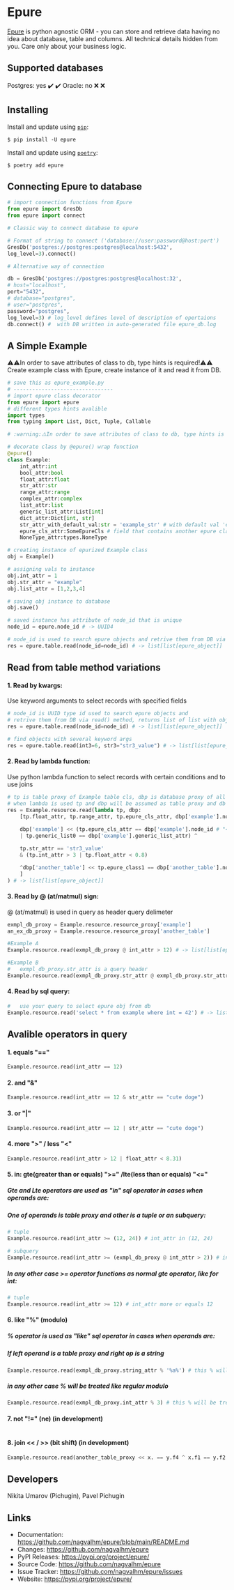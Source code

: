 Epure
=====

<a href="https://github.com/nagvalhm/epure">Epure</a> is python agnostic ORM - you can store and retrieve data having no idea about database, table and columns. 
All technical details hidden from you. Care only about your business logic.

Supported databases
----------
Postgres: yes :heavy_check_mark: ✔️
Oracle: no :x: ❌

Installing
----------

Install and update using <a href="https://pip.pypa.io/en/stable/getting-started/">`pip`</a>:

```
$ pip install -U epure
```

Install and update using <a href="https://python-poetry.org/docs/">`poetry`</a>:

```
$ poetry add epure
```
Connecting Epure to database
----------

```python
# import connection functions from Epure
from epure import GresDb
from epure import connect

# Classic way to connect database to epure

# Format of string to connect ('database://user:password@host:port')
GresDb('postgres://postgres:postgres@localhost:5432',
log_level=3).connect()

# Alternative way of connection

db = GresDb('postgres://postgres:postgres@localhost:32', 
# host="localhost", 
port="5432", 
# database="postgres", 
# user="postgres", 
password="postgres",
log_level=3) # log_level defines level of description of opertaions
db.connect() #  with DB written in auto-generated file epure_db.log

```


A Simple Example
----------------
:warning:⚠️In order to save attributes of class to db, type hints is required!⚠️:warning:
Create example class with Epure, create instance of it and read it from DB.
```python
# save this as epure_example.py
# --------------------------------
# import epure class decorator
from epure import epure
# different types hints avalible
import types
from typing import List, Dict, Tuple, Callable

# :warning:⚠️In order to save attributes of class to db, type hints is required!⚠️:warning:

# decorate class by @epure() wrap function
@epure()
class Example:
    int_attr:int 
    bool_attr:bool
    float_attr:float
    str_attr:str
    range_attr:range
    complex_attr:complex
    list_attr:list
    generic_list_attr:List[int]
    dict_attr:Dict[int, str]
    str_attr_with_default_val:str = 'example_str' # with default val 'example_str'
    epure_cls_attr:SomeEpureCls # field that contains another epure class
    NoneType_attr:types.NoneType

# creating instance of epurized Example class
obj = Example()

# assigning vals to instance
obj.int_attr = 1
obj.str_attr = "example"
obj.list_attr = [1,2,3,4]

# saving obj instance to database
obj.save()

# saved instance has attribute of node_id that is unique
node_id = epure.node_id # -> UUID4

# node_id is used to search epure objects and retrive them from DB via read() method, returns list of list with object(s)
res = epure.table.read(node_id=node_id) # -> list[list[epure_object]]
```

Read from table method variations
----------------
#### 1. Read by kwargs:
Use keyword arguments to select records with specified fields
```python 
# node_id is UUID type id used to search epure objects and 
# retrive them from DB via read() method, returns list of list with object(s)
res = epure.table.read(node_id=node_id) # -> list[list[epure_object]]

# find objects with several keyword args
res = epure.table.read(int3=6, str3="str3_value") # -> list[list[epure_object(s)]]
```
#### 2. Read by lambda function:
Use python lambda function to select records with certain conditions and to use joins 
```python
# tp is table proxy of Example table cls, dbp is database proxy of all tables
# when lambda is used tp and dbp will be assumed as table proxy and db proxy of Example class
res = Example.resource.read(lambda tp, dbp: 
    [tp.float_attr, tp.range_attr, tp.epure_cls_attr, dbp['example'].node_id,
    
    dbp['example'] << (tp.epure_cls_attr == dbp['example'].node_id # "<<" is a join operator
    | tp.generic_list0 == dbp['example'].generic_list_attr) ^

    tp.str_attr == 'str3_value' 
    & (tp.int_attr > 3 | tp.float_attr < 0.8)

    ^dbp['another_table'] << tp.epure_class1 == dbp['another_table'].node_id
    ]
) # -> list[list[epure_object]]
```
#### 3. Read by @ (at/matmul) sign:
@ (at/matmul) is used in query as header query delimeter
```python
exmpl_db_proxy = Example.resource.resource_proxy['example']
an_ex_db_proxy = Example.resource.resource_proxy['another_table']

#Example A
Example.resource.read(exmpl_db_proxy @ int_attr > 12) # -> list[list[epure_objects]]

#Example B
#   exmpl_db_proxy.str_attr is a query header
Example.resource.read(exmpl_db_proxy.str_attr @ exmpl_db_proxy.str_attr == an_ex_db_proxy.str2 | exmpl_db_proxy.int1 == an_ex_db_proxy.int0 % 3 & 5 == an_ex_db_proxy.int3 | (an_ex_db_proxy.int2 > an_ex_db_proxy.int7)) # -> list[list[epure_objects]]
```
#### 4. Read by sql query:
```python
#   use your query to select epure obj from db
Example.resource.read('select * from example where int = 42') # -> list[list[epure_objects]]
```

Avalible operators in query
----------------
#### 1. equals "=="
```python
Example.resource.read(int_attr == 12)
```
#### 2. and "&"
```python
Example.resource.read(int_attr == 12 & str_attr == "cute doge")
```
#### 3. or "|"
```python
Example.resource.read(int_attr == 12 | str_attr == "cute doge")
```
#### 4. more ">" / less "<" 
```python
Example.resource.read(int_attr > 12 | float_attr < 8.31)
```
#### 5. in: gte(greater than or equals) ">=" /lte(less than or equals) "<="
##### Gte and Lte operators are used as "in" sql operator in cases when operands are:
##### One of operands is table proxy and other is a tuple or an subquery:
```python
# tuple
Example.resource.read(int_attr >= (12, 24)) # int_attr in (12, 24)

# subquery
Example.resource.read(int_attr >= (exmpl_db_proxy @ int_attr > 2)) # int_attr in subquery
```
##### In any other case >= operator functions as normal gte operator, like for int:
```python
# tuple
Example.resource.read(int_attr >= 12) # int_attr more or equals 12 
```
#### 6. like "%" (modulo)
##### % operator is used as "like" sql operator in cases when operands are:
##### If left operand is a table proxy and right op is a string
```python
Example.resource.read(exmpl_db_proxy.string_attr % '%a%') # this % will be treated as 'like' op
```
##### in any other case % will be treated like regular modulo
```python
Example.resource.read(exmpl_db_proxy.int_attr % 3) # this % will be treated as regular modulo
```
#### 7. not "!=" (ne) (in development)
```python
```
#### 8. join << / >> (bit shift) (in development)
```python
Example.resource.read(another_table_proxy << x. == y.f4 ^ x.f1 == y.f2 & 5 == x.f5 | x.f6 == y.f7)
```


Developers
-----
Nikita Umarov (Pichugin), 
Pavel Pichugin


Links
-----

-   Documentation: https://github.com/nagvalhm/epure/blob/main/README.md
-   Changes: https://github.com/nagvalhm/epure
-   PyPI Releases: https://pypi.org/project/epure/
-   Source Code: https://github.com/nagvalhm/epure
-   Issue Tracker: https://github.com/nagvalhm/epure/issues
-   Website: https://pypi.org/project/epure/